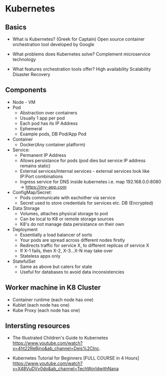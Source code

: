 # Kubernetes

## Basics

- What is Kubernetes? (Greek for Captain)
Open source container orchestration tool developed by Google

- What problems does Kubernetes solve?
Complement microservice technology

- What features orchestration tools offer?
High availability
Scalability
Disaster Recovery

## Components
- Node - VM
- Pod 
    - Abstraction over containers 
    - Usually 1 app per pod
    - Each pod has its IP Address
    - Ephemeral
    - Example pods, DB Pod/App Pod
- Container
    - Docker(Any container platform)
- Service:
    - Permanent IP Address
    - Allows persistance for pods (pod dies but service IP address remains static)
    - External services/Internal services - external services look like IP:Port combinations
    - Ingress service for DNS inside kubernetes i.e. map 192.168.0.0:8080 -> https://my-app.com
- ConfigMap/Secret:
    - Pods communicate with eachother via service
    - Secret used to store credentials for services etc. DB (Encrypted)
- Data Storage
    - Volumes, attaches physical storage to pod
    - Can be local to K8 or remote storage sources
    - K8's do not manage data persistance on their own
- Deployment
    - Essentially a load balancer of sorts
    - Your pods are spread across different nodes firstly
    - Redirects traffic for service X, to different replicas of service X
    - If X-1 fails, then X-2, X-3...X-N may take over
    - Stateless apps only
- StatefulSet
    - Same as above but caters for state
    - Useful for databases to avoid data inconsistencies


## Worker machine in K8 Cluster

- Container runtime (each node has one) 
- Kublet (each node has one)
- Kube Proxy (each node has one)



## Intersting resources
- The Illustrated Children's Guide to Kubernetes
https://www.youtube.com/watch?v=4ht22ReBjno&ab_channel=Deis%2CInc.

- Kubernetes Tutorial for Beginners [FULL COURSE in 4 Hours]
https://www.youtube.com/watch?v=X48VuDVv0do&ab_channel=TechWorldwithNana